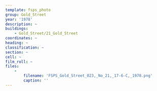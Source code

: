 ```yaml
---
template: fsps_photo
group: Gold_Street
year: '1978'
description: ~
buildings:
    - Gold_Street/21_Gold_Street
coordinates: ~
heading: ~
classification: ~
section: ~
cell: ~
film_roll: ~
files:
    -
        filename: 'FSPS_Gold_Street_023,_No_21,_17-6-C,_1978.png'
        caption: ''
---
```

